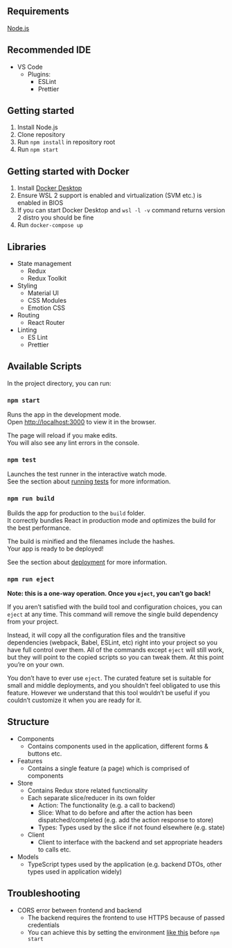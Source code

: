 ## Requirements

[Node.js](https://nodejs.org/en/)

## Recommended IDE

-   VS Code
    -   Plugins:
        -   ESLint
        -   Prettier

## Getting started

1. Install Node.js
2. Clone repository
3. Run `npm install` in repository root
4. Run `npm start`

## Getting started with Docker

1. Install [Docker Desktop](https://docs.docker.com/desktop/windows/wsl/)
2. Ensure WSL 2 support is enabled and virtualization (SVM etc.) is enabled in BIOS
3. If you can start Docker Desktop and `wsl -l -v` command returns version 2 distro you should be fine
4. Run `docker-compose up`

## Libraries

-   State management
    -   Redux
    -   Redux Toolkit
-   Styling
    -   Material UI
    -   CSS Modules
    -   Emotion CSS
-   Routing
    -   React Router
-   Linting
    -   ES Lint
    -   Prettier

## Available Scripts

In the project directory, you can run:

### `npm start`

Runs the app in the development mode.\
Open [http://localhost:3000](http://localhost:3000) to view it in the browser.

The page will reload if you make edits.\
You will also see any lint errors in the console.

### `npm test`

Launches the test runner in the interactive watch mode.\
See the section about [running tests](https://facebook.github.io/create-react-app/docs/running-tests) for more information.

### `npm run build`

Builds the app for production to the `build` folder.\
It correctly bundles React in production mode and optimizes the build for the best performance.

The build is minified and the filenames include the hashes.\
Your app is ready to be deployed!

See the section about [deployment](https://facebook.github.io/create-react-app/docs/deployment) for more information.

### `npm run eject`

**Note: this is a one-way operation. Once you `eject`, you can’t go back!**

If you aren’t satisfied with the build tool and configuration choices, you can `eject` at any time. This command will remove the single build dependency from your project.

Instead, it will copy all the configuration files and the transitive dependencies (webpack, Babel, ESLint, etc) right into your project so you have full control over them. All of the commands except `eject` will still work, but they will point to the copied scripts so you can tweak them. At this point you’re on your own.

You don’t have to ever use `eject`. The curated feature set is suitable for small and middle deployments, and you shouldn’t feel obligated to use this feature. However we understand that this tool wouldn’t be useful if you couldn’t customize it when you are ready for it.

## Structure

-   Components
    -   Contains components used in the application, different forms & buttons etc.
-   Features
    -   Contains a single feature (a page) which is comprised of components
-   Store
    -   Contains Redux store related functionality
    -   Each separate slice/reducer in its own folder
        -   Action: The functionality (e.g. a call to backend)
        -   Slice: What to do before and after the action has been dispatched/completed (e.g. add the action response to store)
        -   Types: Types used by the slice if not found elsewhere (e.g. state)
    -   Client
        -   Client to interface with the backend and set appropriate headers to calls etc.
-   Models
    -   TypeScript types used by the application (e.g. backend DTOs, other types used in application widely)

## Troubleshooting

-   CORS error between frontend and backend
    -   The backend requires the frontend to use HTTPS because of passed credentials
    -   You can achieve this by setting the environment [like this](https://create-react-app.dev/docs/using-https-in-development/) before `npm start`
